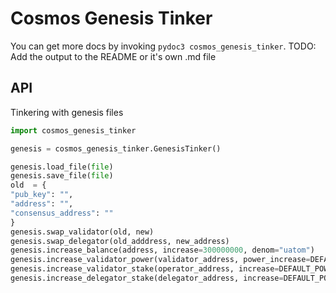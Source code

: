 # Cosmos Genesis Tinker

You can get more docs by invoking `pydoc3 cosmos_genesis_tinker`.
TODO: Add the output to the README or it's own .md file

## API

Tinkering with genesis files

```python
import cosmos_genesis_tinker

genesis = cosmos_genesis_tinker.GenesisTinker()

genesis.load_file(file)
genesis.save_file(file)
old  = {
"pub_key": "",
"address": "",
"consensus_address": ""
}
genesis.swap_validator(old, new)
genesis.swap_delegator(old_adddress, new_address)
genesis.increase_balance(address, increase=300000000, denom="uatom")
genesis.increase_validator_power(validator_address, power_increase=DEFAULT_POWER)
genesis.increase_validator_stake(operator_address, increase=DEFAULT_POWER*POWER_TO_TOKENS)
genesis.increase_delegator_stake(delegator_address, increase=DEFAULT_POWER*POWER_TO_TOKENS)
```
